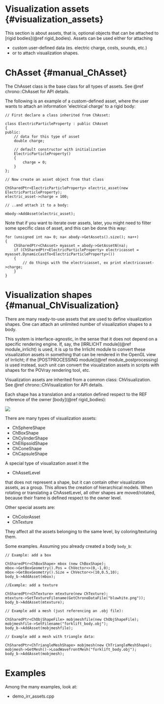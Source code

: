 
Visualization assets      {#visualization_assets}
====================

This section is about assets, that is, optional objects that can be attached to [rigid bodies](@ref rigid_bodies). 
Assets can be used either for attaching 
* custom user-defined data (es. electric charge, costs, sounds, etc.) 
* or to attach visualization shapes.


# ChAsset    {#manual_ChAsset}

The ChAsset class is the base class for all types of assets. 
See @ref chrono::ChAsset for API details.

The following is an example of a custom-defined asset, 
where the user wants to attach an information 'electrical charge' 
to a rigid body:

~~~{.cpp}
// First declare a class inherited from ChAsset:

class ElectricParticleProperty : public ChAsset
{ 
public:
	// data for this type of asset 
	double charge;
	
	// default constructor with initialization
	ElectricParticleProperty()
	{
		charge = 0;
	}
};

// Now create an asset object from that class 

ChSharedPtr<ElectricParticleProperty> electric_asset(new ElectricParticleProperty); 
electric_asset->charge = 100;

// ..and attach it to a body:

mbody->AddAsset(electric_asset);
~~~


Note that if you want to iterate over assets, later, 
you might need to filter some specific class of asset, 
and this can be done this way:

~~~{.cpp}
for (unsigned int na= 0; na< abody->GetAssets().size(); na++)
{
	ChSharedPtr<ChAsset> myasset = abody->GetAssetN(na);
	if (ChSharedPtr<ElectricParticleProperty> electricasset = myasset.DynamicCastTo<ElectricParticleProperty>())
	{
		// do things with the electricasset, ex print electricasset->charge;				
	}
}
~~~

# Visualization shapes     {#manual_ChVisualization}

There are many ready-to-use assets that are used to define visualization shapes.
One can attach an unlimited number of visualization shapes to a body.

This system is interface-agnostic, in the sense that it does not 
depend on a specific rendering engine. If, say, the [IRRLICHT module](@ref module_irrlicht) is used, 
it is up to the Irrlicht module to convert these visualization assets 
in something that can be rendered in the OpenGL view of Irrlicht; 
if the [POSTPROCESSING module](@ref module_postprocessing) is used instead, such unit can convert 
the visualization assets in scripts with shapes for the POVray rendering tool, etc.

Visualization assets are inherited from a common class: ChVisualization.
See @ref chrono::ChVisualization for API details.

Each shape has a translation and a rotation defined respect to the REF reference 
of the owner [body](@ref rigid_bodies):

![](pic_ChAsset.png)

There are many types of visualization assets:

- ChSphereShape
- ChBoxShape
- ChCylinderShape
- ChEllipsoidShape
- ChConeShape
- ChCapsuleShape

A special type of visualization asset it the

- ChAssetLevel

that does not represent a shape, but it can contain other 
visualization assets, as a group. This allows the creation 
of hierarchical models. When rotating or translating a ChAssetLevel, 
all other shapes are moved/rotated, because their frame is 
defined respect to the owner level.

Other special assets are:

- ChColorAsset
- ChTexture

They affect all the assets belonging to the same level, by coloring/texturing them.

Some examples. Assuming you already created a body ```body_b```:

~~~{.cpp}
// Example: add a box

ChSharedPtr<ChBoxShape> mbox (new ChBoxShape);
mbox->GetBoxGeometry().Pos = ChVector<>(0,-1,0);
mbox->GetBoxGeometry().Size = ChVector<>(10,0.5,10);
body_b->AddAsset(mbox);	

//Example: add a texture

ChSharedPtr<ChTexture> mtexture(new ChTexture);
mtexture->SetTextureFilename(GetChronoDataFile("bluwhite.png"));
body_b->AddAsset(mtexture);

// Example add a mesh (just referencing an .obj file):

ChSharedPtr<ChObjShapeFile> mobjmeshfile(new ChObjShapeFile);
mobjmeshfile->SetFilename("forklift_body.obj");
body_b->AddAsset(mobjmeshfile);

// Example add a mesh with triangle data:

ChSharedPtr<ChTriangleMeshShape> mobjmesh(new ChTriangleMeshShape);
mobjmesh->GetMesh()->LoadWavefrontMesh("forklift_body.obj");
body_b->AddAsset(mobjmesh);
~~~


# Examples

Among the many examples, look at:

- demo_irr_assets.cpp






